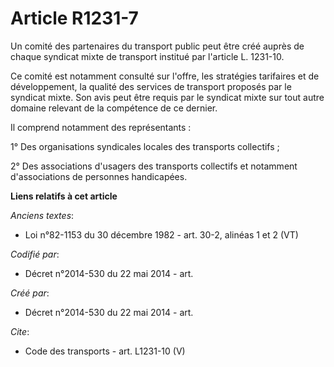# Article R1231-7

Un comité des partenaires du transport public peut être créé auprès de chaque syndicat mixte de transport institué par
l'article L. 1231-10. 

Ce comité est notamment consulté sur l'offre, les stratégies tarifaires et de développement, la qualité des services de
transport proposés par le syndicat mixte. Son avis peut être requis par le syndicat mixte sur tout autre domaine relevant de
la compétence de ce dernier. 

Il comprend notamment des représentants : 

1° Des organisations syndicales locales des transports collectifs ; 

2° Des associations d'usagers des transports collectifs et notamment d'associations de personnes handicapées.

**Liens relatifs à cet article**

_Anciens textes_:

  - Loi n°82-1153 du 30 décembre 1982 - art. 30-2, alinéas 1 et 2 (VT)

_Codifié par_:

  - Décret n°2014-530 du 22 mai 2014 - art.

_Créé par_:

  - Décret n°2014-530 du 22 mai 2014 - art.

_Cite_:

  - Code des transports - art. L1231-10 (V)
